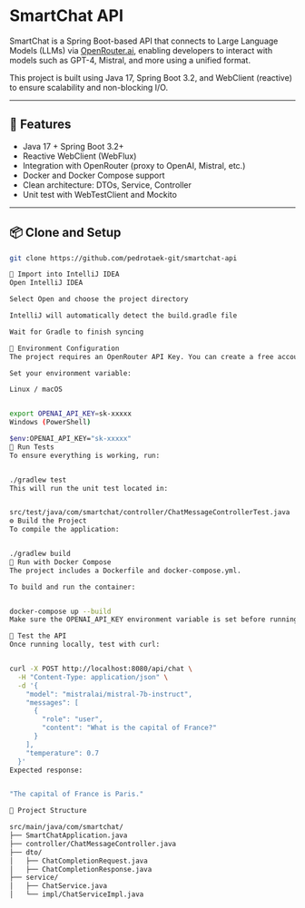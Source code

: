 # SmartChat API

SmartChat is a Spring Boot-based API that connects to Large Language Models (LLMs) via [OpenRouter.ai](https://openrouter.ai), enabling developers to interact with models such as GPT-4, Mistral, and more using a unified format.

This project is built using Java 17, Spring Boot 3.2, and WebClient (reactive) to ensure scalability and non-blocking I/O.

---

## 🚀 Features

- Java 17 + Spring Boot 3.2+
- Reactive WebClient (WebFlux)
- Integration with OpenRouter (proxy to OpenAI, Mistral, etc.)
- Docker and Docker Compose support
- Clean architecture: DTOs, Service, Controller
- Unit test with WebTestClient and Mockito

---

## 📦 Clone and Setup

```bash
git clone https://github.com/pedrotaek-git/smartchat-api

🧠 Import into IntelliJ IDEA
Open IntelliJ IDEA

Select Open and choose the project directory

IntelliJ will automatically detect the build.gradle file

Wait for Gradle to finish syncing

🔐 Environment Configuration
The project requires an OpenRouter API Key. You can create a free account and generate the key at https://openrouter.ai.

Set your environment variable:

Linux / macOS


export OPENAI_API_KEY=sk-xxxxx
Windows (PowerShell)

$env:OPENAI_API_KEY="sk-xxxxx"
🧪 Run Tests
To ensure everything is working, run:


./gradlew test
This will run the unit test located in:


src/test/java/com/smartchat/controller/ChatMessageControllerTest.java
⚙️ Build the Project
To compile the application:


./gradlew build
🐳 Run with Docker Compose
The project includes a Dockerfile and docker-compose.yml.

To build and run the container:


docker-compose up --build
Make sure the OPENAI_API_KEY environment variable is set before running Docker.

🧪 Test the API
Once running locally, test with curl:


curl -X POST http://localhost:8080/api/chat \
  -H "Content-Type: application/json" \
  -d '{
    "model": "mistralai/mistral-7b-instruct",
    "messages": [
      {
        "role": "user",
        "content": "What is the capital of France?"
      }
    ],
    "temperature": 0.7
  }'
Expected response:


"The capital of France is Paris."

📁 Project Structure

src/main/java/com/smartchat/
├── SmartChatApplication.java
├── controller/ChatMessageController.java
├── dto/
│   ├── ChatCompletionRequest.java
│   ├── ChatCompletionResponse.java
├── service/
│   ├── ChatService.java
│   └── impl/ChatServiceImpl.java
